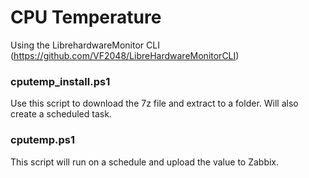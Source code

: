# CPU Temperature

Using the LibrehardwareMonitor CLI (https://github.com/VF2048/LibreHardwareMonitorCLI)

### cputemp_install.ps1

Use this script to download the 7z file and extract to a folder.
Will also create a scheduled task.

### cputemp.ps1

This script will run on a schedule and upload the value to Zabbix.
